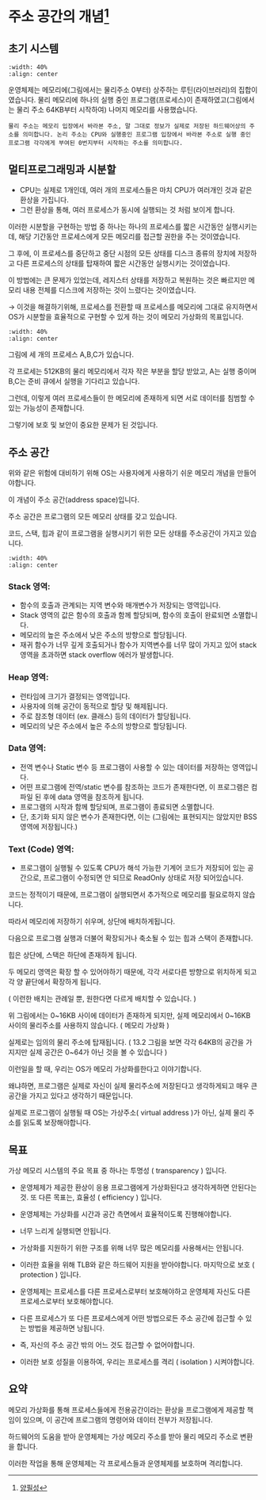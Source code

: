 # 주소 공간의 개념[^ypilseong]

[^ypilseong]: [양필성](https://github.com/ypilseong)

## 초기 시스템

```{image} ./figs/os_img_1.png
:width: 40%
:align: center
```

운영체제는 메모리에(그림에서는 물리주소 0부터) 상주하는 루틴(라이브러리)의 집합이였습니다. 물리 메모리에 하나의 실행 중인 프로그램(프로세스)이 존재하였고(그림에서는 물리 주소 64KB부터 시작하여) 나머지 메모리를 사용했습니다.

```{admonition} 물리 주소
물리 주소는 메모리 입장에서 바라본 주소, 말 그대로 정보가 실제로 저장된 하드웨어상의 주소를 의미합니다. 논리 주소는 CPU와 실행중인 프로그램 입장에서 바라본 주소로 실행 중인 프로그램 각각에게 부여된 0번지부터 시작하는 주소를 의미합니다.
```

## 멀티프로그래밍과 시분할

- CPU는 실제로 1개인데, 여러 개의 프로세스들은 마치 CPU가 여러개인 것과 같은 환상을 가집니다.
- 그런 환상을 통해, 여러 프로세스가 동시에 실행되는 것 처럼 보이게 합니다.

이러한 시분할을 구현하는 방법 중 하나는 하나의 프로세스를 짧은 시간동안 실행시키는데, 해당 기간동안 프로세스에게 모든 메모리를 접근할 권한을 주는 것이였습니다.

그 후에, 이 프로세스를 중단하고 중단 시점의 모든 상태를 디스크 종류의 장치에 저장하고 다른 프로세스의 상태를 탑재하여 짧은 시간동안 실행시키는 것이였습니다.

이 방법에는 큰 문제가 있었는데, 레지스터 상태를 저장하고 복원하는 것은 빠르지만 메모리 내용 전체를 디스크에 저장하는 것이 느렸다는 것이였습니다.

→ 이것을 해결하기위해, 프로세스를 전환할 때 프로세스를 메모리에 그대로 유지하면서 OS가 시분할을 효율적으로 구현할 수 있게 하는 것이 메모리 가상화의 목표입니다.

```{image} ./figs/os_img_2.png
:width: 40%
:align: center
```

그림에 세 개의 프로세스 A,B,C가 있습니다.

각 프로세는 512KB의 물리 메모리에서 각자 작은 부분을 할당 받았고, A는 실행 중이며 B,C는 준비 큐에서 실행을 기다리고 있습니다.

그런데, 이렇게 여러 프로세스들이 한 메모리에 존재하게 되면 서로 데이터를 침범할 수 있는 가능성이 존재합니다.

그렇기에 보호 및 보안이 중요한 문제가 된 것입니다.

## 주소 공간

위와 같은 위험에 대비하기 위해 OS는 사용자에게 사용하기 쉬운 메모리 개념을 만들어야합니다.

이 개념이 주소 공간(address space)입니다.

주소 공간은 프로그램의 모든 메모리 상태를 갖고 있습니다.

코드, 스택, 힙과 같이 프로그램을 실행시키기 위한 모든 상태를 주소공간이 가지고 있습니다.

```{image} ./figs/os_img_3.png
:width: 40%
:align: center
```

### Stack 영역:

- 함수의 호출과 관계되는 지역 변수와 매개변수가 저장되는 영역입니다.
- Stack 영역의 값은 함수의 호출과 함께 할당되며, 함수의 호출이 완료되면 소멸합니다.
- 메모리의 높은 주소에서 낮은 주소의 방향으로 할당됩니다.
- 재귀 함수가 너무 깊게 호출되거나 함수가 지역변수를 너무 많이 가지고 있어 stack 영역을 초과하면 stack overflow 에러가 발생합니다.

### Heap 영역:

- 런타임에 크기가 결정되는 영역입니다.
- 사용자에 의해 공간이 동적으로 할당 및 해제됩니다.
- 주로 참조형 데이터 (ex. 클래스) 등의 데이터가 할당됩니다.
- 메모리의 낮은 주소에서 높은 주소의 방향으로 할당됩니다.

### Data 영역:

- 전역 변수나 Static 변수 등 프로그램이 사용할 수 있는 데이터를 저장하는 영역입니다.
- 어떤 프로그램에 전역/static 변수를 참조하는 코드가 존재한다면, 이 프로그램은 컴파일 된 후에 data 영역을 참조하게 됩니다.
- 프로그램의 시작과 함께 할당되며, 프로그램이 종료되면 소멸합니다.
- 단, 초기화 되지 않은 변수가 존재한다면, 이는 (그림에는 표현되지는 않았지만 BSS 영역에 저장됩니다.)

### Text (Code) 영역:

- 프로그램이 실행될 수 있도록 CPU가 해석 가능한 기계어 코드가 저장되어 있는 공간으로, 프로그램이 수정되면 안 되므로 ReadOnly 상태로 저장 되어있습니다.

코드는 정적이기 때문에, 프로그램이 실행되면서 추가적으로 메모리를 필요로하지 않습니다.

따라서 메모리에 저장하기 쉬우며, 상단에 배치하게됩니다.

다음으로 프로그램 실행과 더불어 확장되거나 축소될 수 있는 힙과 스택이 존재합니다.

힙은 상단에, 스택은 하단에 존재하게 됩니다.

두 메모리 영역은 확장 할 수 있어야하기 때문에, 각각 서로다른 방향으로 위치하게 되고 각 양 끝단에서 확장하게 됩니다.

( 이런한 배치는 관례일 뿐, 원한다면 다르게 배치할 수 있습니다. )

위 그림에서는 0~16KB 사이에 데이터가 존재하게 되지만, 실제 메모리에서 0~16KB 사이의 물리주소를 사용하지 않습니다. ( 메모리 가상화 )

실제로는 임의의 물리 주소에 탑재됩니다. ( 13.2 그림을 보면 각각 64KB의 공간을 가지지만 실제 공간은 0~64가 아닌 것을 볼 수 있습니다 )

이런일을 할 때, 우리는 OS가 메모리 가상화를한다고 이야기합니다.

왜냐하면, 프로그램은 실제로 자신이 실제 물리주소에 저장된다고 생각하게되고 매우 큰 공간을 가지고 있다고 생각하기 때문입니다.

실제로 프로그램이 실행될 때 OS는 가상주소( virtual address )가 아닌, 실제 물리 주소를 읽도록 보장해야합니다.

## 목표

가상 메모리 시스템의 주요 목표 중 하나는 투명성 ( transparency ) 입니다.

- 운영체제가 제공한 환상이 응용 프로그램에게 가상화된다고 생각하게하면 안된다는 것.
  또 다른 목표는, 효율성 ( efficiency ) 입니다.

- 운영체제는 가상화를 시간과 공간 측면에서 효율적이도록 진행해야합니다.
- 너무 느리게 실행되면 안됩니다.
- 가상화를 지원하기 위한 구조를 위해 너무 많은 메모리를 사용해서는 안됩니다.
- 이러한 효율을 위해 TLB와 같은 하드웨어 지원을 받아야합니다.
  마지막으로 보호 ( protection ) 입니다.

- 운영체제는 프로세스를 다른 프로세스로부터 보호해야하고 운영체제 자신도 다른 프로세스로부터 보호해야합니다.
- 다른 프로세스가 또 다른 프로세스에게 어떤 방법으로든 주소 공간에 접근할 수 있는 방법을 제공하면 낭됩니다.
- 즉, 자신의 주소 공간 밖의 어느 것도 접근할 수 없어야합니다.
- 이러한 보호 성질을 이용하여, 우리는 프로세스를 격리 ( isolation ) 시켜야합니다.

## 요약

메모리 가상화를 통해 프로세스들에게 전용공간이라는 환상을 프로그램에게 제공할 책임이 있으며, 이 공간에 프로그램의 명령어와 데이터 전부가 저장됩니다.

하드웨어의 도움을 받아 운영체제는 가상 메모리 주소를 받아 물리 메모리 주소로 변환을 합니다.

이러한 작업을 통해 운영체제는 각 프로세스들과 운영체제를 보호하며 격리합니다.
